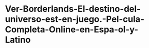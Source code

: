 # Ver-Borderlands-El-destino-del-universo-est-en-juego.-Pel-cula-Completa-Online-en-Espa-ol-y-Latino